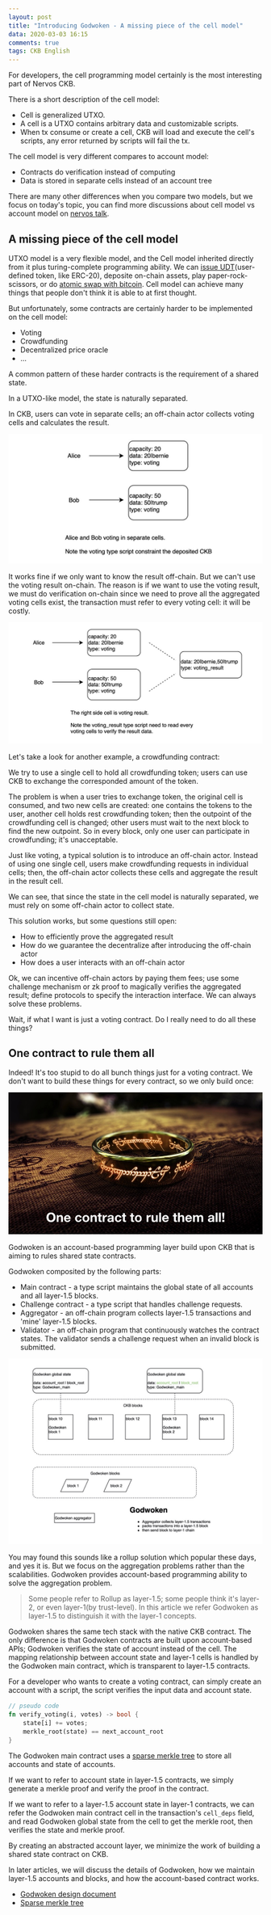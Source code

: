 ```yaml
---
layout: post
title: "Introducing Godwoken - A missing piece of the cell model"
data: 2020-03-03 16:15
comments: true
tags: CKB English
---
```


For developers, the cell programming model certainly is the most interesting part of Nervos CKB.

There is a short description of the cell model:

* Cell is generalized UTXO.
* A cell is a UTXO contains arbitrary data and customizable scripts.
* When tx consume or create a cell, CKB will load and execute the cell's scripts, any error returned by scripts will fail the tx.

The cell model is very different compares to account model:

* Contracts do verification instead of computing
* Data is stored in separate cells instead of an account tree

There are many other differences when you compare two models, but we focus on today's topic, you can find more discussions about cell model vs account model on [nervos talk].

## A missing piece of the cell model

UTXO model is a very flexible model, and the Cell model inherited directly from it plus turing-complete programming ability. We can [issue UDT](https://talk.nervos.org/t/rfc-simple-udt-draft-spec/4333)(user-defined token, like ERC-20), deposite on-chain assets, play paper-rock-scissors, or do [atomic swap with bitcoin](https://talk.nervos.org/t/summa-bitcoin-spv-utils/4162). Cell model can achieve many things that people don't think it is able to at first thought.

But unfortunately, some contracts are certainly harder to be implemented on the cell model:

* Voting
* Crowdfunding
* Decentralized price oracle
* ...

A common pattern of these harder contracts is the requirement of a shared state.

In a UTXO-like model, the state is naturally separated.

In CKB, users can vote in separate cells; an off-chain actor collects voting cells and calculates the result.

![voting in separate cells](/assets/images/godwoken1/voting.jpg)

It works fine if we only want to know the result off-chain. But we can't use the voting result on-chain. The reason is if we want to use the voting result, we must do verification on-chain since we need to prove all the aggregated voting cells exist, the transaction must refer to every voting cell: it will be costly.

![voting result](/assets/images/godwoken1/voting_result.jpg)

Let's take a look for another example, a crowdfunding contract:

We try to use a single cell to hold all crowdfunding token; users can use CKB to exchange the corresponded amount of the token.

The problem is when a user tries to exchange token, the original cell is consumed, and two new cells are created: one contains the tokens to the user, another cell holds rest crowdfunding token; then the outpoint of the crowdfunding cell is changed; other users must wait to the next block to find the new outpoint. So in every block, only one user can participate in crowdfunding; it's unacceptable.

Just like voting, a typical solution is to introduce an off-chain actor. Instead of using one single cell, users make crowdfunding requests in individual cells; then, the off-chain actor collects these cells and aggregate the result in the result cell.

We can see, that since the state in the cell model is naturally separated, we must rely on some off-chain actor to collect state.

This solution works, but some questions still open:

* How to efficiently prove the aggregated result
* How do we guarantee the decentralize after introducing the off-chain actor
* How does a user interacts with an off-chain actor

Ok, we can incentive off-chain actors by paying them fees; use some challenge mechanism or zk proof to magically verifies the aggregated result; define protocols to specify the interaction interface. We can always solve these problems.

Wait, if what I want is just a voting contract. Do I really need to do all these things?

## One contract to rule them all

Indeed! It's too stupid to do all bunch things just for a voting contract. We don't want to build these things for every contract, so we only build once:

![One contract to rule them all](/assets/images/godwoken1/one-contract-to-rule-them-all.jpg)

Godwoken is an account-based programming layer build upon CKB that is aiming to rules shared state contracts.

Godwoken composited by the following parts:

* Main contract - a type script maintains the global state of all accounts and all layer-1.5 blocks.
* Challenge contract - a type script that handles challenge requests.
* Aggregator - an off-chain program collects layer-1.5 transactions and 'mine' layer-1.5 blocks.
* Validator - an off-chain program that continuously watches the contract states. The validator sends a challenge request when an invalid block is submitted.

![Godwoken components](/assets/images/godwoken1/godwoken-components.jpg)

You may found this sounds like a rollup solution which popular these days, and yes it is. But we focus on the aggregation problems rather than the scalabilities. Godwoken provides account-based programming ability to solve the aggregation problem.

> Some people refer to Rollup as layer-1.5; some people think it's layer-2, or even layer-1(by trust-level). In this article we refer Godwoken as layer-1.5 to distinguish it with the layer-1 concepts.

Godwoken shares the same tech stack with the native CKB contract. The only difference is that Godwoken contracts are built upon account-based APIs; Godwoken verifies the state of account instead of the cell. The mapping relationship between account state and layer-1 cells is handled by the Godwoken main contract, which is transparent to layer-1.5 contracts.

For a developer who wants to create a voting contract, can simply create an account with a script, the script verifies the input data and account state.

``` rust
// pseudo code
fn verify_voting(i, votes) -> bool {
    state[i] += votes;
    merkle_root(state) == next_account_root
}
```

The Godwoken main contract uses a [sparse merkle tree] to store all accounts and state of accounts.

If we want to refer to account state in layer-1.5 contracts, we simply generate a merkle proof and verify the proof in the contract.

If we want to refer to a layer-1.5 account state in layer-1 contracts, we can refer the Godwoken main contract cell in the transaction's `cell_deps` field, and read Godwoken global state from the cell to get the merkle root, then verifies the state and merkle proof.

By creating an abstracted account layer, we minimize the work of building a shared state contract on CKB.

In later articles, we will discuss the details of Godwoken, how we maintain layer-1.5 accounts and blocks, and how the account-based contract works.

* [Godwoken design document](https://github.com/jjyr/godwoken/blob/master/docs/design.md)
* [Sparse merkle tree](https://justjjy.com/An-optimized-compact-sparse-merkle-tree)

[merkle mountain range]: https://github.com/nervosnetwork/merkle-mountain-range "merkle mountain range"
[sparse merkle tree]: https://github.com/jjyr/sparse-merkle-tree "sparse merkle tree"
[nervos talk]: https://talk.nervos.org "nervos talk forum"
